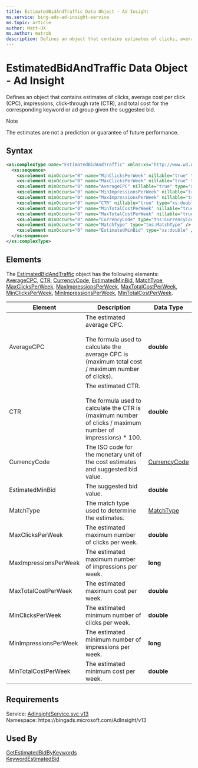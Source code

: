 ```yaml
---
title: EstimatedBidAndTraffic Data Object - Ad Insight
ms.service: bing-ads-ad-insight-service
ms.topic: article
author: Matt-UX
ms.author: matrob
description: Defines an object that contains estimates of clicks, average cost per click (CPC), impressions, click-through rate (CTR), and total cost for the corresponding keyword or ad group given the suggested bid.
---
```

# EstimatedBidAndTraffic Data Object - Ad Insight
Defines an object that contains estimates of clicks, average cost per click (CPC), impressions, click-through rate (CTR), and total cost for the corresponding keyword or ad group given the suggested bid.

> [!NOTE]
> The estimates are not a prediction or guarantee of future performance.

## Syntax
```xml
<xs:complexType name="EstimatedBidAndTraffic" xmlns:xs="http://www.w3.org/2001/XMLSchema">
  <xs:sequence>
    <xs:element minOccurs="0" name="MinClicksPerWeek" nillable="true" type="xs:double" />
    <xs:element minOccurs="0" name="MaxClicksPerWeek" nillable="true" type="xs:double" />
    <xs:element minOccurs="0" name="AverageCPC" nillable="true" type="xs:double" />
    <xs:element minOccurs="0" name="MinImpressionsPerWeek" nillable="true" type="xs:long" />
    <xs:element minOccurs="0" name="MaxImpressionsPerWeek" nillable="true" type="xs:long" />
    <xs:element minOccurs="0" name="CTR" nillable="true" type="xs:double" />
    <xs:element minOccurs="0" name="MinTotalCostPerWeek" nillable="true" type="xs:double" />
    <xs:element minOccurs="0" name="MaxTotalCostPerWeek" nillable="true" type="xs:double" />
    <xs:element minOccurs="0" name="CurrencyCode" type="tns:CurrencyCode" />
    <xs:element minOccurs="0" name="MatchType" type="tns:MatchType" />
    <xs:element minOccurs="0" name="EstimatedMinBid" type="xs:double" />
  </xs:sequence>
</xs:complexType>
```

## <a name="elements"></a>Elements

The [EstimatedBidAndTraffic](estimatedbidandtraffic.md) object has the following elements: [AverageCPC](#averagecpc), [CTR](#ctr), [CurrencyCode](#currencycode), [EstimatedMinBid](#estimatedminbid), [MatchType](#matchtype), [MaxClicksPerWeek](#maxclicksperweek), [MaxImpressionsPerWeek](#maximpressionsperweek), [MaxTotalCostPerWeek](#maxtotalcostperweek), [MinClicksPerWeek](#minclicksperweek), [MinImpressionsPerWeek](#minimpressionsperweek), [MinTotalCostPerWeek](#mintotalcostperweek).

|Element|Description|Data Type|
|-----------|---------------|-------------|
|<a name="averagecpc"></a>AverageCPC|The estimated average CPC.<br/><br/>The formula used to calculate the average CPC is (maximum total cost / maximum number of clicks).|**double**|
|<a name="ctr"></a>CTR|The estimated CTR.<br/><br/>The formula used to calculate the CTR is (maximum number of clicks / maximum number of impressions) &#42; 100.|**double**|
|<a name="currencycode"></a>CurrencyCode|The ISO code for the monetary unit of the cost estimates and suggested bid value.|[CurrencyCode](currencycode.md)|
|<a name="estimatedminbid"></a>EstimatedMinBid|The suggested bid value.|**double**|
|<a name="matchtype"></a>MatchType|The match type used to determine the estimates.|[MatchType](matchtype.md)|
|<a name="maxclicksperweek"></a>MaxClicksPerWeek|The estimated maximum number of clicks per week.|**double**|
|<a name="maximpressionsperweek"></a>MaxImpressionsPerWeek|The estimated maximum number of impressions per week.|**long**|
|<a name="maxtotalcostperweek"></a>MaxTotalCostPerWeek|The estimated maximum cost per week.|**double**|
|<a name="minclicksperweek"></a>MinClicksPerWeek|The estimated minimum number of clicks per week.|**double**|
|<a name="minimpressionsperweek"></a>MinImpressionsPerWeek|The estimated minimum number of impressions per week.|**long**|
|<a name="mintotalcostperweek"></a>MinTotalCostPerWeek|The estimated minimum cost per week.|**double**|

## Requirements
Service: [AdInsightService.svc v13](https://adinsight.api.bingads.microsoft.com/Api/Advertiser/AdInsight/v13/AdInsightService.svc)  
Namespace: https\://bingads.microsoft.com/AdInsight/v13  

## Used By
[GetEstimatedBidByKeywords](getestimatedbidbykeywords.md)  
[KeywordEstimatedBid](keywordestimatedbid.md)  
